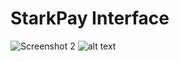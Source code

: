 # StarkPay Interface
![Screenshot 2](https://user-images.githubusercontent.com/96025197/165397828-063a0d16-edc0-490a-b947-dec75b1005f4.)
![alt text](https://github.com/starkpay-labs/interface/images/blob/main/ui.png?raw=true)
